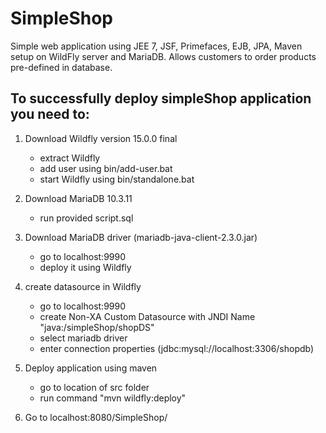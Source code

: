# SimpleShop
Simple web application using JEE 7, JSF, Primefaces, EJB, JPA, Maven setup on WildFly server and MariaDB.
Allows customers to order products pre-defined in database.


## To successfully deploy simpleShop application you need to:

1. Download Wildfly version 15.0.0 final
	* extract Wildfly
	* add user using bin/add-user.bat
	* start Wildfly using bin/standalone.bat

2. Download MariaDB 10.3.11
	* run provided script.sql

2. Download MariaDB driver (mariadb-java-client-2.3.0.jar)
	* go to localhost:9990
 	* deploy it using Wildfly

3. create datasource in Wildfly
	* go to localhost:9990
	* create Non-XA Custom Datasource with JNDI Name "java:/simpleShop/shopDS"
	* select mariadb driver
	* enter connection properties (jdbc:mysql://localhost:3306/shopdb)

4. Deploy application using maven
	* go to location of src folder
	* run command "mvn wildfly:deploy"

5. Go to localhost:8080/SimpleShop/
